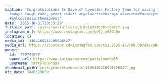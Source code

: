 ```yaml
---
caption: 'Congratulations to Dave of Lovestar Factory Team for making it to the podium
  today! Tough race, great ride!! #cyclocrosschicago #lovestarfactoryteam #lovestarbicyclebags
  #cylcocrossinthemidwest'
date: '2015-10-31T20:33:29'
fullsize_path: instagram\fullsize\1108165216905506927.jpg
instagram_url: https://www.instagram.com/p/9g_mS6GLBv
location: {}
media_id: '1108165216905506927'
media_url: https://scontent.cdninstagram.com/t51.2885-15/sh0.08/e35/p640x640/12142186_1695793587317758_678513862_n.jpg?ig_cache_key=MTEwODE2NTIxNjkwNTUwNjkyNw%3D%3D.2
owner:
  id: '720746579'
  owner_url: https://www.instagram.com/pattylouwho55
  username: pattylouwho55
thumbnail_path: instagram\thumbnails\1108165216905506927.jpg
utc_date: 1446323609
---
```

